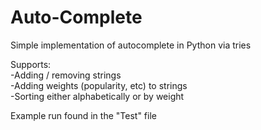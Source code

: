 # Auto-Complete
Simple implementation of autocomplete in Python via tries

Supports:  
  -Adding / removing strings  
  -Adding weights (popularity, etc) to strings  
  -Sorting either alphabetically or by weight  

Example run found in the "Test" file
